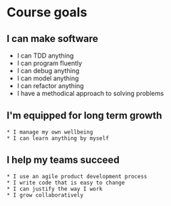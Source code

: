 # Course goals

## I can make software
  * I can TDD anything
  * I can program fluently
  * I can debug anything
  * I can model anything
  * I can refactor anything
  * I have a methodical approach to solving problems

## I'm equipped for long term growth
    * I manage my own wellbeing
    * I can learn anything by myself

## I help my teams succeed
    * I use an agile product development process
    * I write code that is easy to change
    * I can justify the way I work
    * I grow collaboratively
